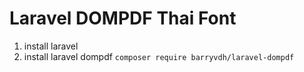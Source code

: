 # Laravel DOMPDF Thai Font

1. install laravel
2. install laravel dompdf `composer require barryvdh/laravel-dompdf`
